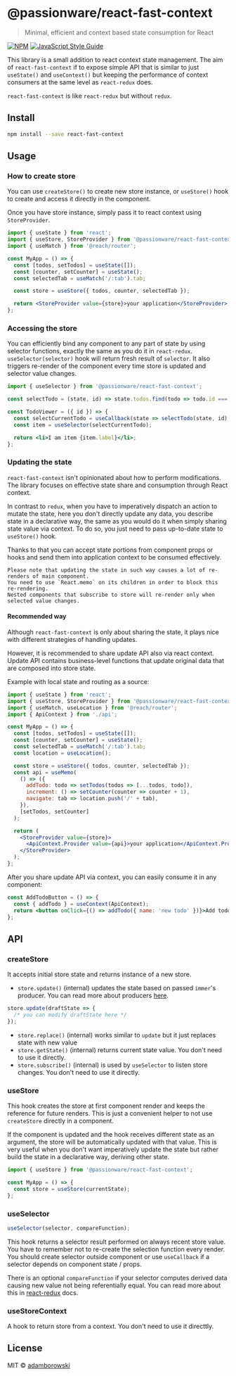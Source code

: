 # @passionware/react-fast-context

> Minimal, efficient and context based state consumption for React

[![NPM](https://img.shields.io/npm/v/@passionware/react-fast-context.svg)](https://www.npmjs.com/package/react-fast-context) [![JavaScript Style Guide](https://img.shields.io/badge/code_style-standard-brightgreen.svg)](https://standardjs.com)

This library is a small addition to react context state management.
The aim of `react-fast-context` if to expose simple API that is similar to just `useState()` and `useContext()`
but keeping the performance of context consumers at the same level as `react-redux` does.

`react-fast-context` is like `react-redux` but without `redux`.

## Install

```bash
npm install --save react-fast-context
```

## Usage

### How to create store

You can use `createStore()` to create new store instance, or `useStore()`
hook to create and access it directly in the component.

Once you have store instance, simply pass it to react context using `StoreProvider`.

```jsx
import { useState } from 'react';
import { useStore, StoreProvider } from '@passionware/react-fast-context';
import { useMatch } from '@reach/router';

const MyApp = () => {
  const [todos, setTodos] = useState([]);
  const [counter, setCounter] = useState();
  const selectedTab = useMatch('/:tab').tab;

  const store = useStore({ todos, counter, selectedTab });

  return <StoreProvider value={store}>your application</StoreProvider>;
};
```

### Accessing the store

You can efficiently bind any component to any part of state by using selector functions,
exactly the same as you do it in `react-redux`. `useSelector(selector)` hook will return fresh result of `selector`.
It also triggers re-render of the component every time store is updated and selector value changes.

```jsx
import { useSelector } from '@passionware/react-fast-context';

const selectTodo = (state, id) => state.todos.find(todo => todo.id === id);

const TodoViewer = ({ id }) => {
  const selectCurrentTodo = useCallback(state => selectTodo(state, id), [id]);
  const item = useSelector(selectCurrentTodo);

  return <li>I am item {item.label}</li>;
};
```

### Updating the state

`react-fast-context` isn't opinionated about how to perform modifications.
The library focuses on effective state share and consumption through React context.

In contrast to `redux`, when you have to imperatively dispatch an action to mutate the state,
here you don't directly update any data, you describe state in a declarative way, the same as you would do it when simply
sharing state value via context.
To do so, you just need to pass up-to-date state to `useStore()` hook.

Thanks to that you can accept state portions from component props or hooks and send them
into application context to be consumed effectively.

    Please note that updating the state in such way causes a lot of re-renders of main component.
    You need to use `React.memo` on its children in order to block this re-rendering.
    Nested components that subscribe to store will re-render only when selected value changes.

#### Recommended way

Although `react-fast-context` is only about sharing the state,
it plays nice with different strategies of handling updates.

However, it is recommended to share update API also via react context.
Update API contains business-level functions that update original data that are composed into store state.

Example with local state and routing as a source:

```jsx
import { useState } from 'react';
import { useStore, StoreProvider } from '@passionware/react-fast-context';
import { useMatch, useLocation } from '@reach/router';
import { ApiContext } from './api';

const MyApp = () => {
  const [todos, setTodos] = useState([]);
  const [counter, setCounter] = useState();
  const selectedTab = useMatch('/:tab').tab;
  const location = useLocation();

  const store = useStore({ todos, counter, selectedTab });
  const api = useMemo(
    () => ({
      addTodo: todo => setTodos(todos => [...todos, todo]),
      increment: () => setCounter(counter => counter + 1),
      navigate: tab => location.push('/' + tab),
    }),
    [setTodos, setCounter]
  );

  return (
    <StoreProvider value={store}>
      <ApiContext.Provider value={api}>your application</ApiContext.Provider>
    </StoreProvider>
  );
};
```

After you share update API via context, you can easily consume it in any component:

```jsx
const AddTodoButton = () => {
  const { addTodo } = useContext(ApiContext);
  return <button onClick={() => addTodo({ name: 'new todo' })}>Add todo</button>;
};
```

## API

### createStore

It accepts initial store state and returns instance of a new store.

- `store.update()` (internal) updates the state based on passed `immer`'s producer. You can read more about producers [here](https://immerjs.github.io/immer/docs/produce).

```jsx
store.update(draftState => {
  /* you can modify draftState here */
});
```

- `store.replace()` (internal) works similar to `update` but it just replaces state with new value
- `store.getState()` (internal) returns current state value. You don't need to use it directly.
- `store.subscribe()` (internal) is used by `useSelector` to listen store changes. You don't need to use it directly.

### useStore

This hook creates the store at first component render and keeps the reference for future renders. This is just a
convenient helper to not use `createStore` directly in a component.

If the component is updated and the hook receives different state as an argument, the store will be automatically updated with that value.
This is very useful when you don't want imperatively update the state but rather build the state in a declarative way, deriving other state.

```javascript
import { useStore } from '@passionware/react-fast-context';

const MyApp = () => {
  const store = useStore(currentState);
};
```

### useSelector

```javascript
useSelector(selector, compareFunction);
```

This hook returns a selector result performed on always recent store value.
You have to remember not to re-create the selection function every render. You should create selector outside component
or use `useCallback` if a selector depends on component state / props.

There is an optional `compareFunction` if your selector computes derived data causing new value not being referentially equal.
You can read more about this in [react-redux](https://react-redux.js.org/api/hooks#equality-comparisons-and-updates) docs.

### useStoreContext

A hook to return store from a context. You don't need to use it directtly.

## License

MIT © [adamborowski](https://github.com/adamborowski)
